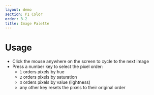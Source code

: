 ```yaml
---
layout: demo
section: P1 Color
order: 3.2
title: Image Palette
---
```


# Usage

* Click the mouse anywhere on the screen to cycle to the next image
* Press a number key to select the pixel order:
  * `1` orders pixels by hue
  * `2` orders pixels by saturation
  * `3` orders pixels by value (lightness)
  * any other key resets the pixels to their original order
